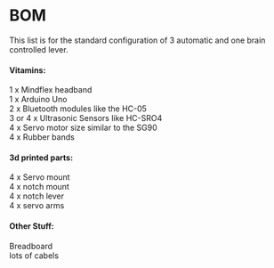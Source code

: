 # BOM

This list is for the standard configuration of 3 automatic and one brain controlled lever.


#### Vitamins:
1 x Mindflex headband  
1 x Arduino Uno  
2 x Bluetooth modules like the HC-05  
3 or 4 x Ultrasonic Sensors like HC-SRO4  
4 x Servo motor size similar to the SG90   
4 x Rubber bands  

#### 3d printed parts:
4 x Servo mount  
4 x notch mount  
4 x notch lever  
4 x servo arms  


#### Other Stuff:
Breadboard  
lots of cabels  
